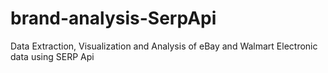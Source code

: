 # brand-analysis-SerpApi
Data Extraction, Visualization and Analysis of eBay and Walmart Electronic data using SERP Api
